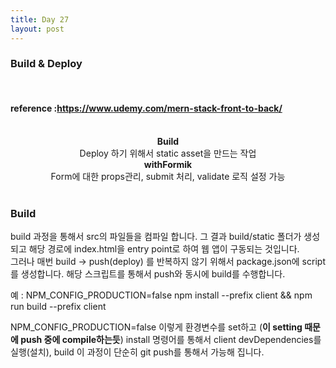 ```yaml
---
title: Day 27
layout: post
---
```


### Build & Deploy

<br>

#### reference :https://www.udemy.com/mern-stack-front-to-back/

<br>

<center><b> Build </b></center>
<center> Deploy 하기 위해서 static asset을 만드는 작업 </center>
<center><b> withFormik </b></center>
<center> Form에 대한 props관리, submit 처리, validate 로직 설정 가능 </center>
<center><b>  </b></center>
<center>  </center>
<center><b>   </b></center>
<center>  </center>
<center><b>  </b>  </center>
<center>  </center>

<br>

### Build

build 과정을 통해서 src의 파일들을 컴파일 합니다. 그 결과 build/static 폴더가 생성되고 해당 경로에 index.html을 entry point로 하여 웹 앱이 구동되는 것입니다. <br>
그러나 매번 build -> push(deploy) 를 반복하지 않기 위해서 package.json에 script를 생성합니다. 해당 스크립트를 통해서 push와 동시에 build를 수행합니다.

예 : NPM_CONFIG_PRODUCTION=false npm install --prefix client && npm run build --prefix client

NPM_CONFIG_PRODUCTION=false 이렇게 환경변수를 set하고 (**이 setting 때문에 push 중에 compile하는듯**)
install 명령어를 통해서 client devDependencies를 실행(설치), build
이 과정이 단순히 git push를 통해서 가능해 집니다.
